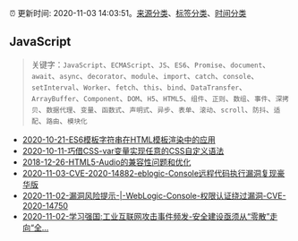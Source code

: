 :alarm_clock: 更新时间: 2020-11-03 14:03:51。[来源分类](../README.md)、[标签分类](../TAGS.md)、[时间分类](../TIMELINE.md)

## JavaScript


> 关键字：`JavaScript`、`ECMAScript`、`JS`、`ES6`、`Promise`、`document`、`await`、`async`、`decorator`、`module`、`import`、`catch`、`console`、`setInterval`、`Worker`、`fetch`、`this`、`bind`、`DataTransfer`、`ArrayBuffer`、`Component`、`DOM`、`H5`、`HTML5`、`组件`、`正则`、`数组`、`事件`、`深拷贝`、`数据代理`、`变量`、`函数式`、`声明式`、`异步`、`表单`、`滚动`、`scroll`、`防抖`、`适配`、`路由`、`模块化`



- [2020-10-21-ES6模板字符串在HTML模板渲染中的应用](https://www.zhangxinxu.com/wordpress/2020/10/es6-html-template-literal/) 
- [2020-10-11-巧借CSS-var变量实现任意的CSS自定义语法](https://www.zhangxinxu.com/wordpress/2020/10/css-var-custom-any-function-polyfill/) 
- [2018-12-26-HTML5-Audio的兼容性问题和优化](https://jdc.jd.com/archives/212874) 
- [2020-11-03-CVE-2020-14882-eblogic-Console远程代码执行漏洞复现豪华版](https://sec.thief.one/article_content?a_id=9c77a7b97377bb3eba4bdc13f279bcbd) 
- [2020-11-02-漏洞风险提示-|-WebLogic-Console-权限认证绕过漏洞-CVE-2020-14750](https://sec.thief.one/article_content?a_id=0c91d61523022e140bfcb85144a02546) 
- [2020-11-02-学习强国:工业互联网攻击事件频发-安全建设亟须从“零散”走向“全...](https://sec.thief.one/article_content?a_id=fdb70f7865f7659ee19d316d9f52383c) 